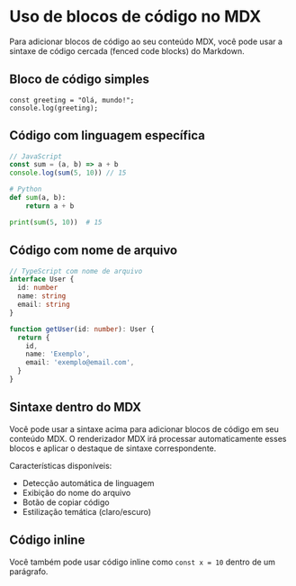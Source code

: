 # Uso de blocos de código no MDX

Para adicionar blocos de código ao seu conteúdo MDX, você pode usar a sintaxe de código cercada (fenced code blocks) do Markdown.

## Bloco de código simples

```
const greeting = "Olá, mundo!";
console.log(greeting);
```

## Código com linguagem específica

```js
// JavaScript
const sum = (a, b) => a + b
console.log(sum(5, 10)) // 15
```

```python
# Python
def sum(a, b):
    return a + b

print(sum(5, 10))  # 15
```

## Código com nome de arquivo

```typescript filename="exemplo.ts"
// TypeScript com nome de arquivo
interface User {
  id: number
  name: string
  email: string
}

function getUser(id: number): User {
  return {
    id,
    name: 'Exemplo',
    email: 'exemplo@email.com',
  }
}
```

## Sintaxe dentro do MDX

Você pode usar a sintaxe acima para adicionar blocos de código em seu conteúdo MDX. O renderizador MDX irá processar automaticamente esses blocos e aplicar o destaque de sintaxe correspondente.

Características disponíveis:

- Detecção automática de linguagem
- Exibição do nome do arquivo
- Botão de copiar código
- Estilização temática (claro/escuro)

## Código inline

Você também pode usar código inline como `const x = 10` dentro de um parágrafo.
